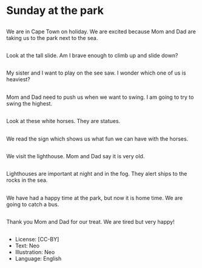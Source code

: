# Sunday at the park

##
We are in Cape Town on
holiday. We are excited
because Mom and Dad
are taking us to the
park next to the sea.

##
Look at the tall slide.
Am I brave enough to
climb up and slide
down?

##
My sister and I want to
play on the see saw. I
wonder which one of us
is heaviest?

##
Mom and Dad need to
push us when we want
to swing. I am going to
try to swing the
highest.

##
Look at these white
horses. They are
statues.

##
We read the sign which
shows us what fun we
can have with the
horses.

##
We visit the lighthouse.
Mom and Dad say it is
very old.

##
Lighthouses are
important at night and
in the fog. They alert
ships to the rocks in the
sea.

##
We have had a happy
time at the park, but
now it is home time. We
are going to catch a
bus.

##
Thank you Mom and
Dad for our treat. We
are tired but very
happy!

##
* License: [CC-BY]
* Text: Neo
* Illustration: Neo
* Language: English
